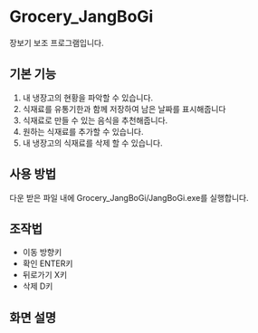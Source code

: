 # Grocery_JangBoGi
장보기 보조 프로그램입니다.

## 기본 기능
1. 내 냉장고의 현황을 파악할 수 있습니다.
2. 식재료를 유통기한과 함께 저장하여 남은 날짜를 표시해줍니다
3. 식재료로 만들 수 있는 음식을 추천해줍니다.
4. 원하는 식재료를 추가할 수 있습니다.
5. 내 냉장고의 식재료를 삭제 할 수 있습니다.

## 사용 방법
다운 받은 파일 내에 Grocery_JangBoGi/JangBoGi.exe를 실행합니다.

## 조작법
+ 이동    방향키
+ 확인    ENTER키
+ 뒤로가기 X키
+ 삭제    D키

## 화면 설명
